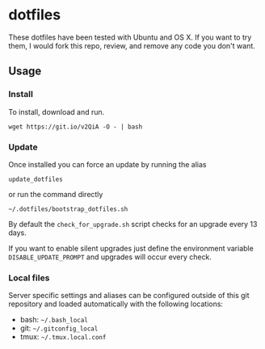 # dotfiles
These dotfiles have been tested with Ubuntu and OS X. If you want to try them, I would fork this repo, review, and remove any code you don't want.

## Usage
### Install
To install, download and run.
```
wget https://git.io/v2QiA -O - | bash
```

### Update
Once installed you can force an update by running the alias
```
update_dotfiles
```
or run the command directly
```
~/.dotfiles/bootstrap_dotfiles.sh
```

By default the `check_for_upgrade.sh` script checks for an upgrade every 13 days.

If you want to enable silent upgrades just define the environment variable `DISABLE_UPDATE_PROMPT` and upgrades will occur every check.

### Local files

Server specific settings and aliases can be configured outside of this git repository and loaded automatically with the following locations:

 - bash: `~/.bash_local`
 - git: `~/.gitconfig_local`
 - tmux: `~/.tmux.local.conf`

